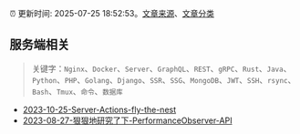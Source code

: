 :alarm_clock: 更新时间: 2025-07-25 18:52:53。[文章来源](/README.md)、[文章分类](/TAGS.md)

## 服务端相关


> 关键字：`Nginx`、`Docker`、`Server`、`GraphQL`、`REST`、`gRPC`、`Rust`、`Java`、`Python`、`PHP`、`Golang`、`Django`、`SSR`、`SSG`、`MongoDB`、`JWT`、`SSH`、`rsync`、`Bash`、`Tmux`、`命令`、`数据库`



- [2023-10-25-Server-Actions-fly-the-nest](https://react.statuscode.com/issues/359) 
- [2023-08-27-狠狠地研究了下-PerformanceObserver-API](https://www.zhangxinxu.com/wordpress/2023/08/js-performanceobserver-api/) 
